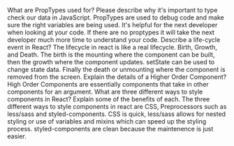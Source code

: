  What are PropTypes used for? Please describe why it's important to type check our data in JavaScript. PropTypes are used to debug code and make sure the right variables are being used. It's helpful for the next developer when looking at your code. If there are no proptypes it will take the next developer much more time to understand your code. 
Describe a life-cycle event in React? The lifecycle in react is like a real lifecycle. Birth, Growth, and Death. The birth is the mounting where the component can be built, then the growth where the component updates. setState can be used to change state data. Finally the death or unmounting where the component is removed from the screen. 
Explain the details of a Higher Order Component? High Order Components are essentially components that take in other components for an argument. 
What are three different ways to style components in React? Explain some of the benefits of each. The three different ways to style components in react are CSS, Preprocessors such as less/sass and styled-components. CSS is quick, less/sass allows for nested styling or use of variables and mixins which can speed up the styling process. styled-components are clean because the maintenence is just easier. 
